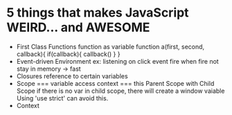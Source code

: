 # 5 things that makes JavaScript WEIRD... and AWESOME
- First Class Functions
function as variable
function a(first, second, callback){
  if(callback){
    callback()
  }
}
- Event-driven Environment
ex: listening on click event
fire when fire
not stay in memory -> fast
- Closures
reference to certain variables
- Scope === variable access
context === this
Parent Scope with Child Scope
if there is no var in child scope, there will create a window vaiable
Using 'use strict' can avoid this.
- Context
